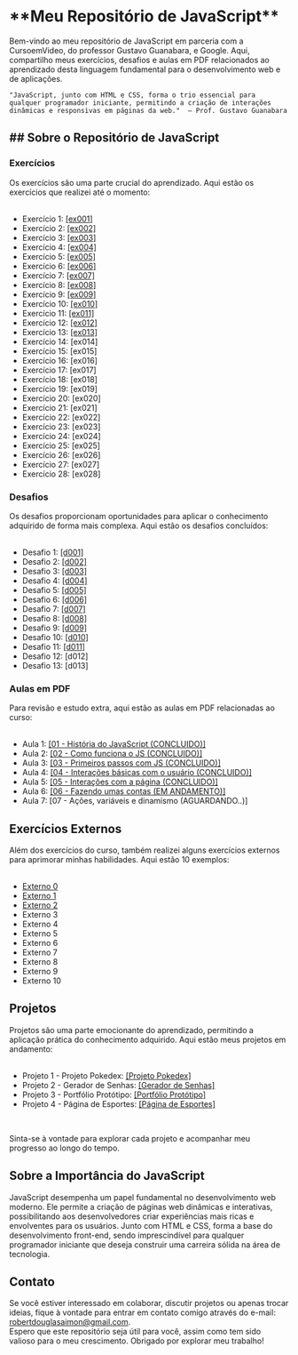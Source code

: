 <h1>**Meu Repositório de JavaScript**</h1>

<p>
    Bem-vindo ao meu repositório de JavaScript em parceria com a CursoemVideo, do professor Gustavo Guanabara, e Google. Aqui, compartilho meus exercícios, desafios e aulas em PDF relacionados ao aprendizado desta linguagem fundamental para o desenvolvimento web e de aplicações.
    
    "JavaScript, junto com HTML e CSS, forma o trio essencial para qualquer programador iniciante, permitindo a criação de interações dinâmicas e responsivas em páginas da web."  — Prof. Gustavo Guanabara
</p>

<h2>## Sobre o Repositório de JavaScript</h2>

<h3>Exercícios</h3>
Os exercícios são uma parte crucial do aprendizado. Aqui estão os exercícios que realizei até o momento:
<br>
<br>
<ul>
    <li>Exercício 1: <a href="https://robertdouglasaimon.github.io/javascript/exercicios/ex001 CONCLUIDO/index.html">[ex001]</a></li>
    <li>Exercício 2: <a href="https://robertdouglasaimon.github.io/javascript/exercicios/ex002 CONCLUIDO/index.html">[ex002]</a></li>
    <li>Exercício 3: <a href="https://robertdouglasaimon.github.io/javascript/exercicios/ex003 CONCLUIDO/index.html">[ex003]</a></li>
    <li>Exercício 4: <a href="https://robertdouglasaimon.github.io/javascript/exercicios/ex004 CONCLUIDO/index.html">[ex004]</a></li>
    <li>Exercício 5: <a href="https://robertdouglasaimon.github.io/javascript/exercicios/ex005 CONCLUIDO/index.html">[ex005]</a></li>
    <li>Exercício 6: <a href="https://robertdouglasaimon.github.io/javascript/exercicios/ex006 CONCLUIDO/index.html">[ex006]</a></li>
    <li>Exercício 7: <a href="https://robertdouglasaimon.github.io/javascript/exercicios/ex007 CONCLUIDO/index.html">[ex007]</a></li>
    <li>Exercício 8: <a href="https://robertdouglasaimon.github.io/javascript/exercicios/ex008 CONCLUIDO/index.html">[ex008]</a></li>
    <li>Exercício 9: <a href="https://robertdouglasaimon.github.io/javascript/exercicios/ex009 CONCLUIDO">[ex009]</a></li>
    <li>Exercício 10: <a href="https://robertdouglasaimon.github.io/javascript/exercicios/ex010 CONCLUIDO/index.html">[ex010]</a></li>
    <li>Exercício 11: <a href="https://robertdouglasaimon.github.io/javascript/exercicios/ex011 CONCLUIDO">[ex011]</a></li>
    <li>Exercício 12: <a href="https://robertdouglasaimon.github.io/javascript/exercicios/ex012 CONCLUIDO">[ex012]</a></li>
    <li>Exercício 13: <a href="https://robertdouglasaimon.github.io/javascript/exercicios/ex013 CONCLUIDO">[ex013]</a></li>
    <li>Exercício 14: [ex014]</li>
    <li>Exercício 15: [ex015]</li>
    <li>Exercício 16: [ex016]</li>
    <li>Exercício 17: [ex017]</li>
    <li>Exercício 18: [ex018]</li>
    <li>Exercício 19: [ex019]</li>
    <li>Exercício 20: [ex020]</li>
    <li>Exercício 21: [ex021]</li>
    <li>Exercício 22: [ex022]</li>
    <li>Exercício 23: [ex023]</li>
    <li>Exercício 24: [ex024]</li>
    <li>Exercício 25: [ex025]</li>
    <li>Exercício 26: [ex026]</li>
    <li>Exercício 27: [ex027]</li>
    <li>Exercício 28: [ex028]</li>
</ul>

<h3>Desafios</h3>
Os desafios proporcionam oportunidades para aplicar o conhecimento adquirido de forma mais complexa. Aqui estão os desafios concluídos:
<br>
<br>
<ul>
    <li>Desafio 1: <a href="https://robertdouglasaimon.github.io/javascript/desafios/d001 CONCLUIDO">[d001]</a></li>
    <li>Desafio 2: <a href="https://robertdouglasaimon.github.io/javascript/desafios/d002 CONCLUIDO">[d002]</a></li>
    <li>Desafio 3: <a href="https://robertdouglasaimon.github.io/javascript/desafios/d003 CONCLUIDO">[d003]</a></li>
    <li>Desafio 4: <a href="https://robertdouglasaimon.github.io/javascript/desafios/d004 CONCLUIDO">[d004]</a></li>
    <li>Desafio 5: <a href="https://robertdouglasaimon.github.io/javascript/desafios/d005 CONCLUIDO">[d005]</a></li>
    <li>Desafio 6: <a href="https://robertdouglasaimon.github.io/javascript/desafios/d006 CONCLUIDO" target="_blank">[d006]</a></li>
    <li>Desafio 7: <a href="https://robertdouglasaimon.github.io/javascript/desafios/d007 CONCLUIDO" target="_blank">[d007]</a></li>
    <li>Desafio 8: <a href="https://robertdouglasaimon.github.io/javascript/desafios/d008 CONCLUIDO" target="_blank">[d008]</a></li>
    <li>Desafio 9: <a href="https://robertdouglasaimon.github.io/javascript/desafios/d009 CONCLUIDO" target="_blank">[d009]</a></li>
    <li>Desafio 10: <a href="https://robertdouglasaimon.github.io/javascript/desafios/d010 CONCLUIDO" target="_blank">[d010]</a></li>
    <li>Desafio 11: <a href="https://robertdouglasaimon.github.io/javascript/desafios/d011 CONCLUIDO" target="_blank">[d011]</a></li>
    <li>Desafio 12: [d012]</li>
    <li>Desafio 13: [d013]</li>
</ul>

<h3>Aulas em PDF</h3>
Para revisão e estudo extra, aqui estão as aulas em PDF relacionadas ao curso:
<br>
<br>
<ul>
    <li>Aula 1: <a href="https://robertdouglasaimon.github.io/javascript/aulas-pdf/01 - História do JavaScript (CONCLUIDO).pdf">[01 - História do JavaScript (CONCLUIDO)]</a></li>
    <li>Aula 2: <a href="https://robertdouglasaimon.github.io/javascript/aulas-pdf/02 - Como funciona o JS (CONCLUIDO).pdf">[02 - Como funciona o JS (CONCLUIDO)]</a></li>
    <li>Aula 3: <a href="https://robertdouglasaimon.github.io/javascript/aulas-pdf/03 - Primeiros passos com JS (CONCLUIDO).pdf">[03 - Primeiros passos com JS (CONCLUIDO)]</a></li>
    <li>Aula 4: <a href="https://robertdouglasaimon.github.io/javascript/aulas-pdf/04 - Interações básicas com o usuário (CONCLUIDO).pdf">[04 - Interações básicas com o usuário (CONCLUIDO)]</a></li>
    <li>Aula 5: <a href="https://robertdouglasaimon.github.io/javascript/aulas-pdf/05 - Interações com a página (CONCLUIDO).pdf">[05 - Interações com a página (CONCLUIDO)]</a></li>
    <li>Aula 6: <a href="https://robertdouglasaimon.github.io/javascript/aulas-pdf/06 - Fazendo umas contas (EM ANDAMENTO).pdf">[06 - Fazendo umas contas (EM ANDAMENTO)]</a></li>
    <li>Aula 7: [07 - Ações, variáveis e dinamismo (AGUARDANDO..)]</li>
</ul>

<h2>Exercícios Externos</h2>
Além dos exercícios do curso, também realizei alguns exercícios externos para aprimorar minhas habilidades. Aqui estão 10 exemplos:
<br>
<br>
<ul>
    <li><a href="https://robertdouglasaimon.github.io/javascript/exercicios externos/exe001 - Calculadora - IMC/index.html">Externo 0</a></li>
    <li><a href="https://robertdouglasaimon.github.io/javascript/exercicios externos/Aula 12 - ex0014/index.html">Externo 1</a></li>
    <li><a href="https://robertdouglasaimon.github.io/javascript/exercicios externos/Aula 13 - ex0015/index.html">Externo 2</a></li>
    <li>Externo 3</li>
    <li>Externo 4</li>
    <li>Externo 5</li>
    <li>Externo 6</li>
    <li>Externo 7</li>
    <li>Externo 8</li>
    <li>Externo 9</li>
    <li>Externo 10</li>
</ul>

<h2>Projetos</h2>
Projetos são uma parte emocionante do aprendizado, permitindo a aplicação prática do conhecimento adquirido. Aqui estão meus projetos em andamento:
<br>
<br>
<ul>
    <li>Projeto 1 - Projeto Pokedex: <a href="https://robertdouglasaimon.github.io/PROJETO-POKEDEX/">[Projeto Pokedex]</a></li>
    <li>Projeto 2 - Gerador de Senhas: <a href="https://robertdouglasaimon.github.io/PROJETO-GERADOR-DE-SENHAS/">[Gerador de Senhas]</a></li>
    <li>Projeto 3 - Portfólio Protótipo: <a href="https://robertdouglasaimon.github.io/PROJETO-PRIMEIRO-SITE/index.html">[Portfólio Protótipo]</a></li>
    <li>Projeto 4 - Página de Esportes: <a href="https://robertdouglasaimon.github.io/PROJETO-BLOG-PESSOAL/">[Página de Esportes]</a></li>
</ul>
<br>
<p>Sinta-se à vontade para explorar cada projeto e acompanhar meu progresso ao longo do tempo.</p>

<h2>Sobre a Importância do JavaScript</h2>
<p>JavaScript desempenha um papel fundamental no desenvolvimento web moderno. Ele permite a criação de páginas web dinâmicas e interativas, possibilitando aos desenvolvedores criar experiências mais ricas e envolventes para os usuários. Junto com HTML e CSS, forma a base do desenvolvimento front-end, sendo imprescindível para qualquer programador iniciante que deseja construir uma carreira sólida na área de tecnologia.</p>

<h2>Contato</h2>
<p>Se você estiver interessado em colaborar, discutir projetos ou apenas trocar ideias, fique à vontade para entrar em contato comigo através do e-mail: <a href="https://mail.google.com/mail/u/0/#inbox?compose=GTvVlcSGLdqHLVzMnLRjdrLVtSdqsfmSSGFmLcrrrXSkRGjMFzKXrJWNjnJNwPRRjXDtqsdJCbhQW" target="_blank">robertdouglasaimon@gmail.com</a>.<br>
Espero que este repositório seja útil para você, assim como tem sido valioso para o meu crescimento. Obrigado por explorar meu trabalho!</p>

